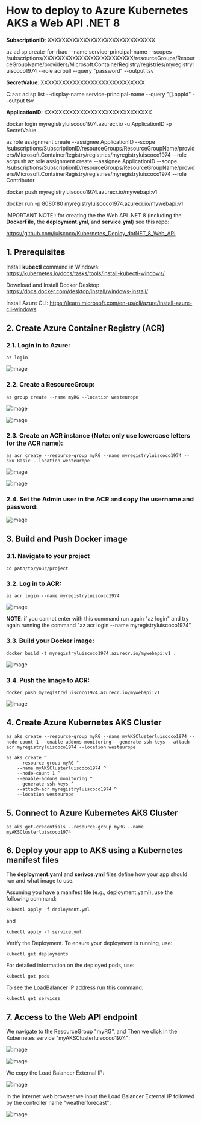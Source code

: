 # How to deploy to Azure Kubernetes AKS a Web API .NET 8

**SubscriptionID**: XXXXXXXXXXXXXXXXXXXXXXXXXXXXXX

az ad sp create-for-rbac --name service-principal-name --scopes /subscriptions/XXXXXXXXXXXXXXXXXXXXXXXXX/resourceGroups/ResourceGroupName/providers/Microsoft.ContainerRegistry/registries/myregistryluiscoco1974 --role acrpull --query "password" --output tsv

**SecretValue**: XXXXXXXXXXXXXXXXXXXXXXXXXXXXX

C:\>az ad sp list --display-name service-principal-name --query "[].appId" --output tsv

**ApplicationID**: XXXXXXXXXXXXXXXXXXXXXXXXXXXXXX

docker login myregistryluiscoco1974.azurecr.io -u ApplicationID -p SecretValue

az role assignment create --assignee ApplicationID --scope /subscriptions/SubscriptionID/resourceGroups/ResourceGroupName/providers/Microsoft.ContainerRegistry/registries/myregistryluiscoco1974 --role acrpush
az role assignment create --assignee ApplicationID --scope /subscriptions/SubscriptionID/resourceGroups/ResourceGroupName/providers/Microsoft.ContainerRegistry/registries/myregistryluiscoco1974 --role Contributor

docker push myregistryluiscoco1974.azurecr.io/mywebapi:v1

docker run -p 8080:80 myregistryluiscoco1974.azurecr.io/mywebapi:v1

IMPORTANT NOTE!: for creating the the Web API .NET 8 (including the **DockerFile**, the **deployment.yml**, and **service.yml**) see this repo:

https://github.com/luiscoco/Kubernetes_Deploy_dotNET_8_Web_API

## 1. Prerequisites

Install **kubectl** command in Windows: https://kubernetes.io/docs/tasks/tools/install-kubectl-windows/

Download and Install Docker Desktop: https://docs.docker.com/desktop/install/windows-install/

Install Azure CLI: https://learn.microsoft.com/en-us/cli/azure/install-azure-cli-windows

## 2. Create Azure Container Registry (ACR)

### 2.1. Login in to Azure:

```
az login
```

![image](https://github.com/luiscoco/Azure_AKS_Deploy_.NET_7_Web_API/assets/32194879/7bdf12b0-dfcb-4d3b-ad53-b53510adb19d)

### 2.2. Create a ResourceGroup:

```
az group create --name myRG --location westeurope
```

![image](https://github.com/luiscoco/Azure_AKS_Deploy_.NET_7_Web_API/assets/32194879/875aa42a-5dcd-44bf-98d7-f6c531a63c17)

![image](https://github.com/luiscoco/Azure_AKS_Deploy_.NET_7_Web_API/assets/32194879/2cf39089-c990-424a-95da-2dd99183267d)


### 2.3. Create an ACR instance (**Note**: only use **lowercase letters** for the ACR name):

```
az acr create --resource-group myRG --name myregistryluiscoco1974 --sku Basic --location westeurope
```

![image](https://github.com/luiscoco/Azure_AKS_Deploy_.NET_7_Web_API/assets/32194879/baa3e3d5-b644-4df4-b8ac-f09cef95ecd3)

![image](https://github.com/luiscoco/Azure_AKS_Deploy_.NET_7_Web_API/assets/32194879/68deca9e-5d3b-49fb-8cb8-b864186792ba)

### 2.4. Set the **Admin user** in the ACR and copy the username and password:

![image](https://github.com/luiscoco/Azure_AKS_Deploy_.NET_7_Web_API/assets/32194879/d11bcdb0-79dd-4dee-a6a1-448b9fa8784b)

## 3. Build and Push Docker image

### 3.1. Navigate to your project

```
cd path/to/your/project
```

### 3.2. Log in to ACR:

```
az acr login --name myregistryluiscoco1974
```

![image](https://github.com/luiscoco/Azure_AKS_Deploy_.NET_7_Web_API/assets/32194879/9cf9cb0d-2d98-40d4-be6c-17aed5b4e0db)

**NOTE**: if you cannot enter with this command run again "az login" and try again running the command "az acr login --name myregistryluiscoco1974" 

### 3.3. Build your Docker image:

```
docker build -t myregistryluiscoco1974.azurecr.io/mywebapi:v1 .
```

![image](https://github.com/luiscoco/Azure_AKS_Deploy_.NET_7_Web_API/assets/32194879/fc101461-c21f-4e26-8ff4-94f71b9a36f4)

### 3.4. Push the Image to ACR:

```
docker push myregistryluiscoco1974.azurecr.io/mywebapi:v1
```

![image](https://github.com/luiscoco/Azure_AKS_Deploy_.NET_7_Web_API/assets/32194879/2255b4e1-47ba-4666-91d9-40c32ffb2348)

## 4. Create Azure Kubernetes AKS Cluster

```
az aks create --resource-group myRG --name myAKSClusterluiscoco1974 --node-count 1 --enable-addons monitoring --generate-ssh-keys --attach-acr myregistryluiscoco1974 --location westeurope
```

```
az aks create ^
    --resource-group myRG ^
    --name myAKSClusterluiscoco1974 ^
    --node-count 1 ^
    --enable-addons monitoring ^
    --generate-ssh-keys ^
    --attach-acr myregistryluiscoco1974 ^
    --location westeurope
```

## 5. Connect to Azure Kubernetes AKS Cluster

```
az aks get-credentials --resource-group myRG --name myAKSClusterluiscoco1974
```

## 6. Deploy your app to AKS using a Kubernetes manifest files

The **deployment.yaml** and **serivce.yml** files define how your app should run and what image to use. 

Assuming you have a manifest file (e.g., deployment.yaml), use the following command:

```
kubectl apply -f deployment.yml
```

and 

```
kubectl apply -f service.yml
```

Verify the Deployment. To ensure your deployment is running, use:

```
kubectl get deployments
```

For detailed information on the deployed pods, use:

```
kubectl get pods
```

To see the LoadBalancer IP address run this command:

```
kubectl get services
```

## 7. Access to the Web API endpoint

We navigate to the ResourceGroup "myRG", and Then we click in the Kubernetes service "myAKSClusterluiscoco1974":

![image](https://github.com/luiscoco/Azure_AKS_Deploy_.NET_7_Web_API/assets/32194879/e7d3f41d-c90f-4d3c-b4b1-3ea382a04a2a)

![image](https://github.com/luiscoco/Azure_AKS_Deploy_.NET_7_Web_API/assets/32194879/0592d64a-9fe1-4c8b-97c5-acc97c73113e)

We copy the Load Balancer External IP:

![image](https://github.com/luiscoco/Azure_AKS_Deploy_.NET_7_Web_API/assets/32194879/6d36ff4d-cd7c-478d-baa9-eb172d075540)

In the internet web browser we input the Load Balancer External IP followed by the controller name "weatherforecast":

![image](https://github.com/luiscoco/Azure_AKS_Deploy_.NET_7_Web_API/assets/32194879/1090830c-f2dc-4118-b7a4-92bb40fc7cb8)
